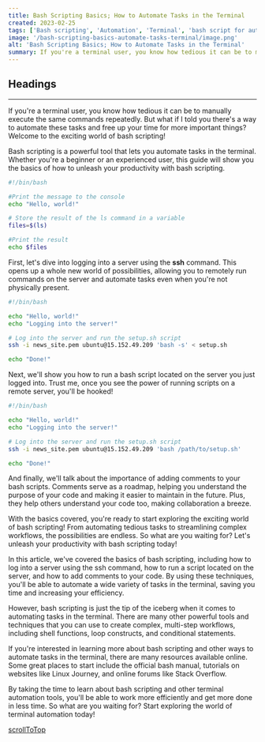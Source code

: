 ```yaml
---
title: Bash Scripting Basics; How to Automate Tasks in the Terminal
created: 2023-02-25
tags: ['Bash scripting', 'Automation', 'Terminal', 'bash script for automation', 'bash scripting for automation']
image: '/bash-scripting-basics-automate-tasks-terminal/image.png'
alt: 'Bash Scripting Basics; How to Automate Tasks in the Terminal'
summary: If you're a terminal user, you know how tedious it can be to manually execute the same commands repeatedly. But what if I told you there's a way to automate these tasks and free up your time for more important things? Welcome to the exciting world of bash scripting!
---
```


## Headings

---

If you're a terminal user, you know how tedious it can be to manually execute the same commands repeatedly. But what if I told you there's a way to automate these tasks and free up your time for more important things? Welcome to the exciting world of bash scripting!

Bash scripting is a powerful tool that lets you automate tasks in the terminal. Whether you're a beginner or an experienced user, this guide will show you the basics of how to unleash your productivity with bash scripting.

```bash
#!/bin/bash

#Print the message to the console
echo "Hello, world!"

# Store the result of the ls command in a variable
files=$(ls)

#Print the result
echo $files
```

First, let's dive into logging into a server using the **ssh** command. This opens up a whole new world of possibilities, allowing you to remotely run commands on the server and automate tasks even when you're not physically present.

```bash
#!/bin/bash

echo "Hello, world!"
echo "Logging into the server!"

# Log into the server and run the setup.sh script
ssh -i news_site.pem ubuntu@15.152.49.209 'bash -s' < setup.sh

echo "Done!"
```

Next, we'll show you how to run a bash script located on the server you just logged into. Trust me, once you see the power of running scripts on a remote server, you'll be hooked!

```bash
#!/bin/bash

echo "Hello, world!"
echo "Logging into the server!"

# Log into the server and run the setup.sh script
ssh -i news_site.pem ubuntu@15.152.49.209 'bash /path/to/setup.sh'

echo "Done!"
```

And finally, we'll talk about the importance of adding comments to your bash scripts. Comments serve as a roadmap, helping you understand the purpose of your code and making it easier to maintain in the future. Plus, they help others understand your code too, making collaboration a breeze.

With the basics covered, you're ready to start exploring the exciting world of bash scripting! From automating tedious tasks to streamlining complex workflows, the possibilities are endless. So what are you waiting for? Let's unleash your productivity with bash scripting today!

In this article, we've covered the basics of bash scripting, including how to log into a server using the ssh command, how to run a script located on the server, and how to add comments to your code. By using these techniques, you'll be able to automate a wide variety of tasks in the terminal, saving you time and increasing your efficiency.

However, bash scripting is just the tip of the iceberg when it comes to automating tasks in the terminal. There are many other powerful tools and techniques that you can use to create complex, multi-step workflows, including shell functions, loop constructs, and conditional statements.

If you're interested in learning more about bash scripting and other ways to automate tasks in the terminal, there are many resources available online. Some great places to start include the official bash manual, tutorials on websites like Linux Journey, and online forums like Stack Overflow.

By taking the time to learn about bash scripting and other terminal automation tools, you'll be able to work more efficiently and get more done in less time. So what are you waiting for? Start exploring the world of terminal automation today!

[scrollToTop](#headings)
